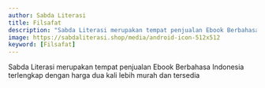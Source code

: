 ```yaml
---
author: Sabda Literasi
title: Filsafat
description: "Sabda Literasi merupakan tempat penjualan Ebook Berbahasa Indonesia terlengkap dengan harga dua kali lebih murah dan tersedia dalam bentuk PDF."
image: https://sabdaliterasi.shop/media/android-icon-512x512
keyword: [Filsafat]
---
```

<noscript>Sabda Literasi merupakan tempat penjualan Ebook Berbahasa Indonesia terlengkap dengan harga dua kali lebih murah dan tersedia</noscript> 


